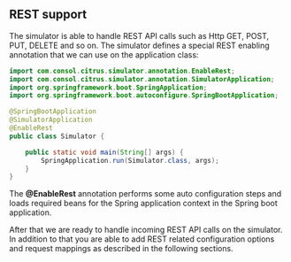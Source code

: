 ## REST support

The simulator is able to handle REST API calls such as Http GET, POST, PUT, DELETE and so on. The simulator defines a special
REST enabling annotation that we can use on the application class:

```java
import com.consol.citrus.simulator.annotation.EnableRest;
import com.consol.citrus.simulator.annotation.SimulatorApplication;
import org.springframework.boot.SpringApplication;
import org.springframework.boot.autoconfigure.SpringBootApplication;

@SpringBootApplication
@SimulatorApplication
@EnableRest
public class Simulator {

    public static void main(String[] args) {
        SpringApplication.run(Simulator.class, args);
    }
}
```

The **@EnableRest** annotation performs some auto configuration steps and loads required beans for the Spring application context
in the Spring boot application.

After that we are ready to handle incoming REST API calls on the simulator. In addition to that you are able to add REST related configuration options 
and request mappings as described in the following sections.
